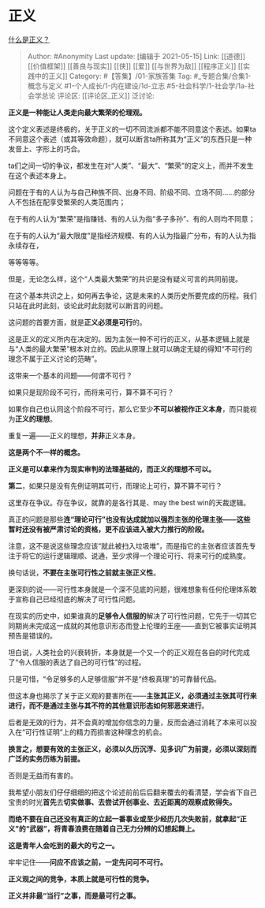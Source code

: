 # 正义
[什么是正义？](https://www.zhihu.com/question/19775001/answer/1720522659)

> Author: #Anonymity
> Last update: [编辑于 2021-05-15]
> Link: [[道德]] [[价值框架]] [[善良与现实]] [[侠]] [[爱]] [[与世界为敌]] [[程序正义]] [[实践中的正义]]
> Category: #【答集】/01-家族答集
> Tag:  #_专题合集/合集1-概念与定义 #1-个人成长/1-内在建设/1d-立志 #5-社会科学/1-社会学/1a-社会学总论 
> 评论区: [[评论区_正义]]
> 泛讨论:

**正义是一种能让人类走向最大繁荣的伦理观。**

这个定义表述是终极的，关于正义的一切不同流派都不能不同意这个表述。如果ta不同意这个表述（或其等效命题），就可以断言ta所称其为“正义”的东西只是一种发音上、字形上的巧合。

ta们之间一切的争议，都发生在对“人类”、“最大”、“繁荣”的定义上，而并不发生在这个表述本身上。

问题在于有的人认为与自己种族不同、出身不同、阶级不同、立场不同……的部分人不包括在配享受繁荣的人类范围内；

在于有的人认为“繁荣”是指赚钱、有的人认为指“多子多孙”、有的人则均不同意；

在于有的人认为“最大限度”是指经济规模、有的人认为指最广分布，有的人认为指永续存在，

等等等等。

但是，无论怎么样，这个“人类最大繁荣”的共识是没有疑义可言的共同前提。

在这个基本共识之上，如何再去争论，这是未来的人类历史所要完成的历程。我们只站在此时此刻，谈论此时此刻就可以断言的问题。

这问题的首要方面，就是**正义必须是可行**的。

这是正义的定义所内在决定的。因为主张一种不可行的正义，从基本逻辑上就是与“人类的最大繁荣”根本对立的。因此从原理上就可以确定无疑的得知“不可行的理念不属于正义讨论的范畴”。

这带来一个基本的问题——何谓不可行？

如果只是现阶段不可行，而将来可行，算不算不可行？

如果你自己也认同这个阶段不可行，那么它至少**不可以被视作正义本身**，而只能视为**正义的理想**。

重复一遍——正义的理想，**并非**正义本身。

**这是两个不一样的概念。**

**正义是可以拿来作为现实审判的法理基础的，而正义的理想不可以。**

**第二**，如果只是没有先例证明其可行，而理论上可行，算不算不可行？

这里存在争议。存在争议，就靠的是各行其是、may the best win的天裁逻辑。

真正的问题是那些**连“理论可行”也没有达成就加以强烈主张的伦理主张——这些暂时还没有被严肃讨论的资格，更不应该进入被大力推行的阶段。**

注意，这不是说这些理念应该“就此被扫入垃圾堆”，而是指它的主张者应该首先专注于将它的运行逻辑理顺、说通，至少求得一个理论可行、将来可行的成熟度。

换句话说，**不要在主张可行性之前就主张正义性**。

更深刻的说——可行性本身就是一个深不见底的问题，很难想象有任何伦理体系敢于宣称自己已经彻底的解决了可行性问题。

在现实的历史中，如果谁真的**足够令人信服的**解决了可行性问题，它先于一切其它同期尚未完成这一成就的其他意识形态而登上伦理的王座——直到它被事实证明其预告是错误的。

坦白说，人类社会的兴衰转折，本身就是一个又一个的正义观在各自的时代完成了“令人信服的表达了自己的可行性”的过程。

只是可惜，“令足够多的人足够信服”并不是“终极真理”的可靠替代品。

但这本身也揭示了关于正义观的要害所在——**主张其正义，必须通过主张其可行来进行，而不是通过主张与其不符的其他意识形态如何邪恶来进行**。

后者是无效的行为，并不会真的增加你信念的力量，反而会通过消耗了本来可以投入在“可行性证明”上的精力而损害这种理念的机会。

**换言之，想要有效的主张正义，必须以久历沉浮、见多识广为前提，必须以深刻而广泛的实务历练为前提。**

否则是无益而有害的。

我希望小朋友们仔仔细细的把这个论述前前后后翻来覆去的看清楚，学会省下自己宝贵的时光**首先**去**切实做事、去尝试开创事业、去近距离的观察成败得失。**

**而绝不要在自己还没有真正的立起一番事业或至少经历几次失败前，就拿起“正义”的“武器”，将青春浪费在随着自己无力分辨的幻想起舞上。**

**这是青年人会吃到的最大的亏之一。**

牢牢记住——**问应不应该之前，一定先问可不可行。**

**正义观之间的竞争，本质上就是可行性的竞争。**

**正义并非最“当行”之事，而是最可行之事。**
